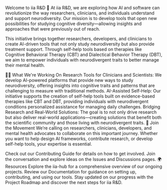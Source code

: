 Welcome to iia R&D 👋
At iia R&D, we are exploring how AI and software can revolutionize the way researchers, clinicians, and individuals understand and support neurodiversity. Our mission is to develop tools that open new possibilities for studying cognitive diversity—allowing insights and approaches that were previously out of reach.

This initiative brings together researchers, developers, and clinicians to create AI-driven tools that not only study neurodiversity but also provide treatment support. Through self-help tools based on therapies like Cognitive Behavioral Therapy (CBT) and Dialectical Behavior Therapy (DBT), we aim to empower individuals with neurodivergent traits to better manage their mental health.

🙋‍♀️ What We're Working On
Research Tools for Clinicians and Scientists: We develop AI-powered platforms that provide new ways to study neurodiversity, offering insights into cognitive traits and patterns that are challenging to measure with traditional methods.
AI-Assisted Self-Help: Our initiative supports the creation of self-help tools built on evidence-based therapies like CBT and DBT, providing individuals with neurodivergent conditions personalized assistance for managing daily challenges.
Bridging Research and Real-World Solutions: The goal is to not only drive research but also deliver real-world applications—creating solutions that benefit both the scientific community and those living with neurodivergent traits.
🌟 Join the Movement
We’re calling on researchers, clinicians, developers, and mental health advocates to collaborate on this important journey. Whether you want to help design AI frameworks, contribute research, or develop self-help tools, your expertise is essential.

Check out our Contributing Guide for details on how to get involved.
Join the conversation and explore ideas on the Issues and Discussions pages.
🌍 Resources
Explore the iia-hub for a comprehensive overview of our ongoing projects.
Review our Documentation for guidance on setting up, contributing, and using our tools.
Stay updated on our progress with the Project Roadmap and discover the next steps for iia R&D.
